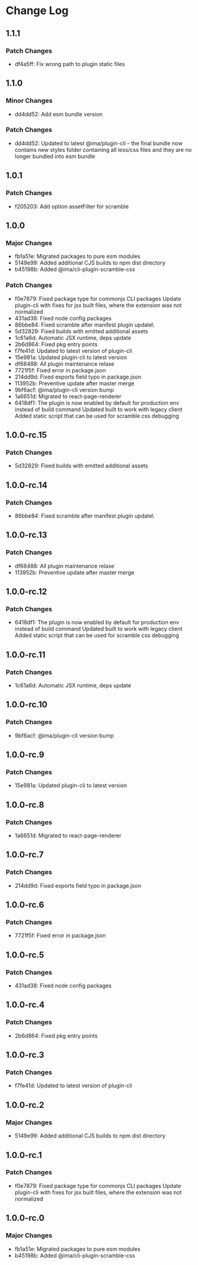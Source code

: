 # Change Log

## 1.1.1

### Patch Changes

- df4a5ff: Fix wrong path to plugin static files

## 1.1.0

### Minor Changes

- dd4dd52: Add esm bundle version

### Patch Changes

- dd4dd52: Updated to latest @ima/plugin-cli - the final bundle now contains new styles folder containing all less/css files and they are no longer bundled into esm bundle

## 1.0.1

### Patch Changes

- f205203: Add option assetFilter for scramble

## 1.0.0

### Major Changes

- fb1a51e: Migrated packages to pure esm modules
- 5149e99: Added additional CJS builds to npm dist directory
- b45198b: Added @ima/cli-plugin-scramble-css

### Patch Changes

- f0e7879: Fixed package type for commonjs CLI packages
  Update plugin-cli with fixes for jsx built files, where the extension was not normalized
- 431ad38: Fixed node config packages
- 86bbe84: Fixed scramble after manifest plugin update\
- 5d32829: Fixed builds with emitted additional assets
- 1c61a6d: Automatic JSX runtime, deps update
- 2b6d864: Fixed pkg entry points
- f7fe41d: Updated to latest version of plugin-cli
- 15e981a: Updated plugin-cli to latest version
- df68488: All plugin maintenance relase
- 7721f5f: Fixed error in package.json
- 214dd9d: Fixed exports field typo in package.json
- 113952b: Preventive update after master merge
- 9bf6acf: @ima/plugin-cli version bump
- 1a6651d: Migrated to react-page-renderer
- 6418df1: The plugin is now enabled by default for production env instead of build command
  Updated built to work with legacy client
  Added static script that can be used for scramble css debugging

## 1.0.0-rc.15

### Patch Changes

- 5d32829: Fixed builds with emitted additional assets

## 1.0.0-rc.14

### Patch Changes

- 86bbe84: Fixed scramble after manifest plugin update\

## 1.0.0-rc.13

### Patch Changes

- df68488: All plugin maintenance relase
- 113952b: Preventive update after master merge

## 1.0.0-rc.12

### Patch Changes

- 6418df1: The plugin is now enabled by default for production env instead of build command
  Updated built to work with legacy client
  Added static script that can be used for scramble css debugging

## 1.0.0-rc.11

### Patch Changes

- 1c61a6d: Automatic JSX runtime, deps update

## 1.0.0-rc.10

### Patch Changes

- 9bf6acf: @ima/plugin-cli version bump

## 1.0.0-rc.9

### Patch Changes

- 15e981a: Updated plugin-cli to latest version

## 1.0.0-rc.8

### Patch Changes

- 1a6651d: Migrated to react-page-renderer

## 1.0.0-rc.7

### Patch Changes

- 214dd9d: Fixed exports field typo in package.json

## 1.0.0-rc.6

### Patch Changes

- 7721f5f: Fixed error in package.json

## 1.0.0-rc.5

### Patch Changes

- 431ad38: Fixed node config packages

## 1.0.0-rc.4

### Patch Changes

- 2b6d864: Fixed pkg entry points

## 1.0.0-rc.3

### Patch Changes

- f7fe41d: Updated to latest version of plugin-cli

## 1.0.0-rc.2

### Major Changes

- 5149e99: Added additional CJS builds to npm dist directory

## 1.0.0-rc.1

### Patch Changes

- f0e7879: Fixed package type for commonjs CLI packages
  Update plugin-cli with fixes for jsx built files, where the extension was not normalized

## 1.0.0-rc.0

### Major Changes

- fb1a51e: Migrated packages to pure esm modules
- b45198b: Added @ima/cli-plugin-scramble-css
